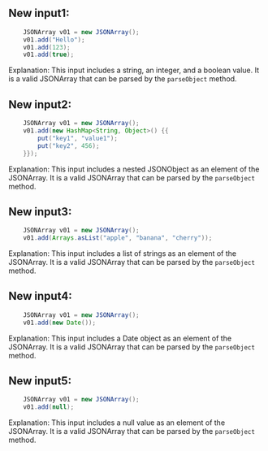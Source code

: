 ## New input1:
```java
    JSONArray v01 = new JSONArray();
    v01.add("Hello");
    v01.add(123);
    v01.add(true);
```
Explanation: This input includes a string, an integer, and a boolean value. It is a valid JSONArray that can be parsed by the `parseObject` method.

## New input2:
```java
    JSONArray v01 = new JSONArray();
    v01.add(new HashMap<String, Object>() {{
        put("key1", "value1");
        put("key2", 456);
    }});
```
Explanation: This input includes a nested JSONObject as an element of the JSONArray. It is a valid JSONArray that can be parsed by the `parseObject` method.

## New input3:
```java
    JSONArray v01 = new JSONArray();
    v01.add(Arrays.asList("apple", "banana", "cherry"));
```
Explanation: This input includes a list of strings as an element of the JSONArray. It is a valid JSONArray that can be parsed by the `parseObject` method.

## New input4:
```java
    JSONArray v01 = new JSONArray();
    v01.add(new Date());
```
Explanation: This input includes a Date object as an element of the JSONArray. It is a valid JSONArray that can be parsed by the `parseObject` method.

## New input5:
```java
    JSONArray v01 = new JSONArray();
    v01.add(null);
```
Explanation: This input includes a null value as an element of the JSONArray. It is a valid JSONArray that can be parsed by the `parseObject` method.
